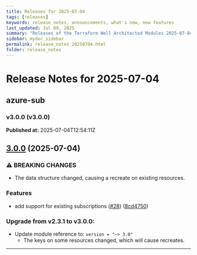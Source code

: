 ```yaml
---
title: Releases for 2025-07-04
tags: [releases]
keywords: release notes, announcements, what's new, new features
last_updated: Jul 09, 2025
summary: "Releases of the Terraform Well Architected Modules 2025-07-04"
sidebar: mydoc_sidebar
permalink: release_notes_20250704.html
folder: release_notes
---
```


# Release Notes for 2025-07-04

## azure-sub
### v3.0.0 (v3.0.0)
**Published at:** 2025-07-04T12:54:11Z

## [3.0.0](https://github.com/CloudNationHQ/terraform-azure-sub/compare/v2.3.1...v3.0.0) (2025-07-04)


### ⚠ BREAKING CHANGES

* The data structure changed, causing a recreate on existing resources.

### Features

* add support for existing subscriptions ([#28](https://github.com/CloudNationHQ/terraform-azure-sub/issues/28)) ([8cd4750](https://github.com/CloudNationHQ/terraform-azure-sub/commit/8cd475044e6ae45c522b01a0e98a3af7f51f1c3f))

### Upgrade from v2.3.1 to v3.0.0:

- Update module reference to: `version = "~> 3.0"`
  - The keys on some resources changed, which will cause recreates.

---

